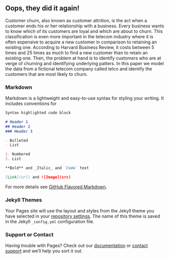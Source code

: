 ## Oops, they did it again! 

Customer churn, also known as customer attrition, is the act when a customer ends his or her relationship with a business. Every business wants to know which of its customers are loyal and which are about to churn. This classification is even more important in the telecom industry where it is often expensive to acquire a new customer in comparison to retaining an existing one. According to Harvard Business Review, it costs between 5 times and 25 times as much to find a new customer than to retain an existing one. Then, the problem at hand is to identify customers who are at verge of churning and identifying underlying patters. In this paper we model the data from a fictional telecom company called telco and identify the customers that are most likely to churn.

### Markdown

Markdown is a lightweight and easy-to-use syntax for styling your writing. It includes conventions for

```markdown
Syntax highlighted code block

# Header 1
## Header 2
### Header 3

- Bulleted
- List

1. Numbered
2. List

**Bold** and _Italic_ and `Code` text

[Link](url) and ![Image](src)
```

For more details see [GitHub Flavored Markdown](https://guides.github.com/features/mastering-markdown/).

### Jekyll Themes

Your Pages site will use the layout and styles from the Jekyll theme you have selected in your [repository settings](https://github.com/daskhgk/portfolio/settings). The name of this theme is saved in the Jekyll `_config.yml` configuration file.

### Support or Contact

Having trouble with Pages? Check out our [documentation](https://help.github.com/categories/github-pages-basics/) or [contact support](https://github.com/contact) and we’ll help you sort it out.
